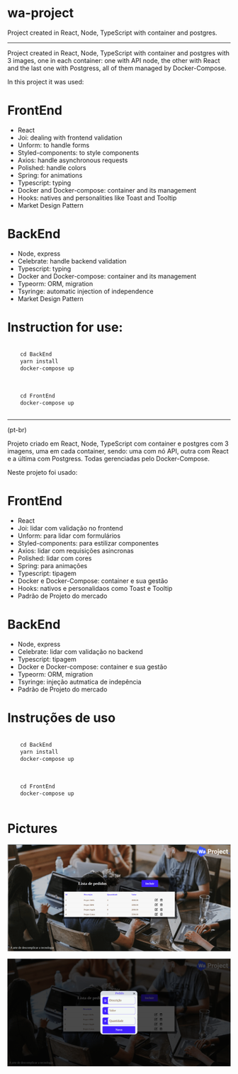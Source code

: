 # wa-project
Project created in React, Node, TypeScript with container and postgres.

***

Project created in React, Node, TypeScript with container and postgres with 3 images, one in each container: one with API node, the other with React and the last one with Postgress, all of them managed by Docker-Compose.

In this project it was used:

# FrontEnd

- React
- Joi: dealing with frontend validation
- Unform: to handle forms
- Styled-components: to style components
- Axios: handle asynchronous requests
- Polished: handle colors
- Spring: for animations
- Typescript: typing
- Docker and Docker-compose: container and its management
- Hooks: natives and personalities like Toast and Tooltip
- Market Design Pattern

# BackEnd

- Node, express
- Celebrate: handle backend validation
- Typescript: typing
- Docker and Docker-compose: container and its management
- Typeorm: ORM, migration
- Tsyringe: automatic injection of independence
- Market Design Pattern

# Instruction for use:

```

    cd BackEnd
    yarn install
    docker-compose up
 
```

```

    cd FrontEnd
    docker-compose up
 
```

****

(pt-br)

Projeto criado em React, Node, TypeScript com container e postgres com 3 imagens, uma em cada container, sendo: uma com nó API, outra com React e a última com Postgress. Todas gerenciadas pelo Docker-Compose.

Neste projeto foi usado:

# FrontEnd

- React
- Joi: lidar com validação no frontend
- Unform: para lidar com formulários
- Styled-components:  para estilizar componentes
- Axios: lidar com requisições asincronas
- Polished: lidar com  cores
- Spring: para animações
- Typescript: tipagem
- Docker e Docker-Compose: container e sua gestão
- Hooks: nativos e personalidaos como Toast e Tooltip
- Padrão de Projeto do mercado  

# BackEnd

- Node, express
- Celebrate: lidar com validação no backend
- Typescript: tipagem
- Docker e Docker-compose: container e sua gestão
- Typeorm:  ORM, migration
- Tsyringe: injeção autmatica de indepência
- Padrão de Projeto do mercado


# Instruções de uso

```

    cd BackEnd
    yarn install
    docker-compose up
 
```

```

    cd FrontEnd
    docker-compose up
 
```

# Pictures

![alt text](https://github.com/rafaelfernandesbrgo/wa-project/blob/main/FrontEnd/arts/01.png)

![alt text](https://github.com/rafaelfernandesbrgo/wa-project/blob/main/FrontEnd/arts/02.png)



